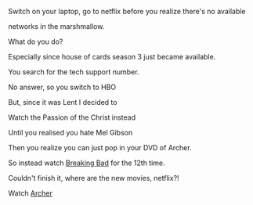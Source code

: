 Switch on your laptop, go to netflix before you realize there's no available

networks in the marshmallow.

What do you do?

Especially since house of cards season 3 just became available.

You search for the tech support number.

No answer, so you switch to HBO

But, since it was Lent I decided to

Watch the Passion of the Christ instead

Until you realised you hate Mel Gibson

Then you realize you can just pop in your DVD of Archer. 

So instead watch [Breaking Bad](../breaking-bad/breaking-bad.md) for the 12th time.

Couldn't finish it, where are the new movies, netflix?!

Watch [Archer](../archer/archer.md)
